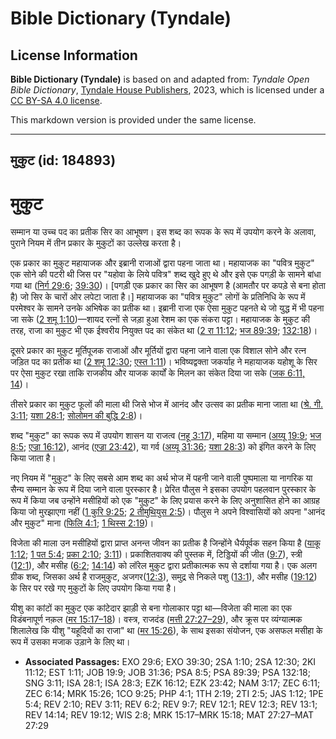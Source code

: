 # Bible Dictionary (Tyndale)

## License Information

**Bible Dictionary (Tyndale)** is based on and adapted from: _Tyndale Open Bible Dictionary_, [Tyndale House Publishers](https://tyndaleopenresources.com/), 2023, which is licensed under a [CC BY-SA 4.0 license](https://creativecommons.org/licenses/by-sa/4.0/legalcode.en).

This markdown version is provided under the same license.



--------------------------------

## मुकुट (id: 184893)

मुकुट
=====

सम्मान या उच्च पद का प्रतीक सिर का आभूषण। इस शब्द का रूपक के रूप में उपयोग करने के अलावा, पुराने नियम में तीन प्रकार के मुकुटों का उल्लेख करता है।

एक प्रकार का मुकुट महायाजक और इब्रानी राजाओं द्वारा पहना जाता था। महायाजक का "पवित्र मुकुट" एक सोने की पटरी थी जिस पर "यहोवा के लिये पवित्र" शब्द खुदे हुए थे और इसे एक पगड़ी के सामने बांधा गया था ([निर्ग 29:6](https://ref.ly/Exod29:6); [39:30](https://ref.ly/Exod39:30))। \[पगड़ी एक प्रकार का सिर का आभूषण है (आमतौर पर कपड़े से बना होता है) जो सिर के चारों ओर लपेटा जाता है।] महायाजक का "पवित्र मुकुट" लोगों के प्रतिनिधि के रूप में परमेश्वर के सामने उनके अभिषेक का प्रतीक था। इब्रानी राजा एक ऐसा मुकुट पहनते थे जो युद्ध में भी पहना जा सके ([2 शमू 1:10](https://ref.ly/2Sam1:10))—शायद रत्नों से जड़ा हुआ रेशम का एक संकरा पट्टा। महायाजक के मुकुट की तरह, राजा का मुकुट भी एक ईश्वरीय नियुक्त पद का संकेत था ([2 रा 11:12](https://ref.ly/2Kgs11:12); [भज 89:39](https://ref.ly/Ps89:39); [132:18](https://ref.ly/Ps132:18))।

दूसरे प्रकार का मुकुट मूर्तिपूजक राजाओं और मूर्तियों द्वारा पहना जाने वाला एक विशाल सोने और रत्न जड़ित पद का प्रतीक था ([2 शमू 12:30](https://ref.ly/2Sam12:30); [एस्त 1:11](https://ref.ly/Esth1:11))। भविष्यद्वक्ता जकर्याह ने महायाजक यहोशू के सिर पर ऐसा मुकुट रखा ताकि राजकीय और याजक कार्यों के मिलन का संकेत दिया जा सके ([जक 6:11, 14](https://ref.ly/Zech6:11))।

तीसरे प्रकार का मुकुट फूलों की माला थी जिसे भोज में आनंद और उत्सव का प्रतीक माना जाता था ([श्रे. गी. 3:11](https://ref.ly/Song3:11); [यशा 28:1](https://ref.ly/Isa28:1); [सोलोमन की बुद्धि 2:8](https://ref.ly/Wis2:8))।

शब्द "मुकुट" का रूपक रूप में उपयोग शासन या राजत्व ([नहू 3:17](https://ref.ly/Nah3:17)), महिमा या सम्मान ([अय्यू 19:9](https://ref.ly/Job19:9); [भज 8:5](https://ref.ly/Ps8:5); [एज्रा 16:12](https://ref.ly/Ezek16:12)), आनंद ([एज्रा 23:42](https://ref.ly/Ezek23:42)), या गर्व ([अय्यू 31:36](https://ref.ly/Job31:36); [यशा 28:3](https://ref.ly/Isa28:3)) को इंगित करने के लिए किया जाता है।

नए नियम में "मुकुट" के लिए सबसे आम शब्द का अर्थ भोज में पहनी जाने वाली पुष्पमाला या नागरिक या सैन्य सम्मान के रूप में दिया जाने वाला पुरस्कार है। प्रेरित पौलुस ने इसका उपयोग पहलवान पुरस्कार के रूप में किया जब उन्होंने मसीहियों को एक "मुकुट" के लिए प्रयास करने के लिए अनुशासित होने का आग्रह किया जो मुरझाएगा नहीं ([1 कुरि 9:25](https://ref.ly/1Cor9:25); [2 तीमुथियुस 2:5](https://ref.ly/2Tim2:5))। पौलुस ने अपने विश्वासियों को अपना "आनंद और मुकुट" माना ([फिलि 4:1](https://ref.ly/Phil4:1); [1 थिस्स 2:19](https://ref.ly/1Thess2:19))।

विजेता की माला उन मसीहियों द्वारा प्राप्त अनन्त जीवन का प्रतीक है जिन्होंने धैर्यपूर्वक सहन किया है ([याकू 1:12](https://ref.ly/Jas1:12); [1 पत 5:4](https://ref.ly/1Pet5:4); [प्रका 2:10](https://ref.ly/Rev2:10); [3:11](https://ref.ly/Rev3:11))। प्रकाशितवाक्य की पुस्तक में, टिड्डियों की जीत ([9:7](https://ref.ly/Rev9:7)), स्त्री ([12:1](https://ref.ly/Rev12:1)), और मसीह ([6:2](https://ref.ly/Rev6:2); [14:14](https://ref.ly/Rev14:14)) को लॉरेल मुकुट द्वारा प्रतीकात्मक रूप से दर्शाया गया है। एक अलग ग्रीक शब्द, जिसका अर्थ है राजमुकुट, अजगर([12:3](https://ref.ly/Rev12:3)), समुद्र से निकले पशु ([13:1](https://ref.ly/Rev13:1)), और मसीह ([19:12](https://ref.ly/Rev19:12)) के सिर पर रखे गए मुकुटों के लिए उपयोग किया गया है।

यीशु का कांटों का मुकुट एक कांटेदार झाड़ी से बना गोलाकार पट्टा था—विजेता की माला का एक विडंबनापूर्ण नक़ल ([मर 15:17–18](https://ref.ly/Mark15:17-Mark15:18))। वस्त्र, राजदंड ([मत्ती 27:27–29](https://ref.ly/Matt27:27-Matt27:29)), और क्रूस पर व्यंग्यात्मक शिलालेख कि यीशु "यहूदियों का राजा" था ([मर 15:26](https://ref.ly/Mark15:26)), के साथ इसका संयोजन, एक असफल मसीहा के रूप में उसका मजाक उड़ाने के लिए था।

* **Associated Passages:** EXO 29:6; EXO 39:30; 2SA 1:10; 2SA 12:30; 2KI 11:12; EST 1:11; JOB 19:9; JOB 31:36; PSA 8:5; PSA 89:39; PSA 132:18; SNG 3:11; ISA 28:1; ISA 28:3; EZK 16:12; EZK 23:42; NAM 3:17; ZEC 6:11; ZEC 6:14; MRK 15:26; 1CO 9:25; PHP 4:1; 1TH 2:19; 2TI 2:5; JAS 1:12; 1PE 5:4; REV 2:10; REV 3:11; REV 6:2; REV 9:7; REV 12:1; REV 12:3; REV 13:1; REV 14:14; REV 19:12; WIS 2:8; MRK 15:17–MRK 15:18; MAT 27:27–MAT 27:29

